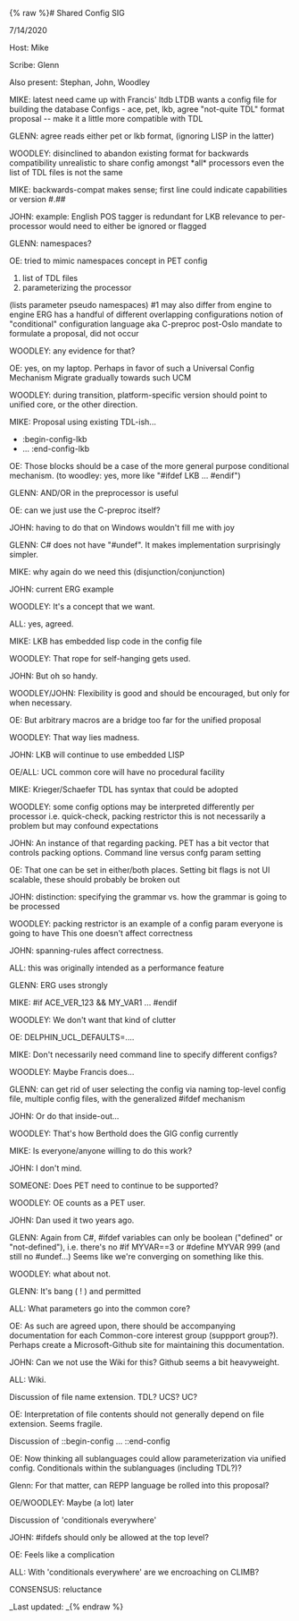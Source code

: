 {% raw %}# Shared Config SIG

7/14/2020

Host: Mike

Scribe: Glenn

Also present: Stephan, John, Woodley

MIKE: latest need came up with Francis' ltdb LTDB wants a config file
for building the database Configs - ace, pet, lkb, agree "not-quite TDL"
format proposal -- make it a little more compatible with TDL

GLENN: agree reads either pet or lkb format, (ignoring LISP in the
latter)

WOODLEY: disinclined to abandon existing format for backwards
compatibility unrealistic to share config amongst \*all\* processors
even the list of TDL files is not the same

MIKE: backwards-compat makes sense; first line could indicate
capabilities or version \#.\#\#

JOHN: example: English POS tagger is redundant for LKB relevance to
per-processor would need to either be ignored or flagged

GLENN: namespaces?

OE: tried to mimic namespaces concept in PET config

1. list of TDL files
2. parameterizing the processor

(lists parameter pseudo namespaces) \#1 may also differ from engine to
engine ERG has a handful of different overlapping configurations notion
of "conditional" configuration language aka C-preproc post-Oslo mandate
to formulate a proposal, did not occur

WOODLEY: any evidence for that?

OE: yes, on my laptop. Perhaps in favor of such a Universal Config
Mechanism Migrate gradually towards such UCM

WOODLEY: during transition, platform-specific version should point to
unified core, or the other direction.

MIKE: Proposal using existing TDL-ish...

- :begin-config-lkb
- ... :end-config-lkb

OE: Those blocks should be a case of the more general purpose
conditional mechanism. (to woodley: yes, more like "\#ifdef LKB ...
\#endif")

GLENN: AND/OR in the preprocessor is useful

OE: can we just use the C-preproc itself?

JOHN: having to do that on Windows wouldn't fill me with joy

GLENN: C\# does not have "\#undef". It makes implementation surprisingly
simpler.

MIKE: why again do we need this (disjunction/conjunction)

JOHN: current ERG example

WOODLEY: It's a concept that we want.

ALL: yes, agreed.

MIKE: LKB has embedded lisp code in the config file

WOODLEY: That rope for self-hanging gets used.

JOHN: But oh so handy.

WOODLEY/JOHN: Flexibility is good and should be encouraged, but only for
when necessary.

OE: But arbitrary macros are a bridge too far for the unified proposal

WOODLEY: That way lies madness.

JOHN: LKB will continue to use embedded LISP

OE/ALL: UCL common core will have no procedural facility

MIKE: Krieger/Schaefer TDL has syntax that could be adopted

WOODLEY: some config options may be interpreted differently per
processor i.e. quick-check, packing restrictor this is not necessarily a
problem but may confound expectations

JOHN: An instance of that regarding packing. PET has a bit vector that
controls packing options. Command line versus confg param setting

OE: That one can be set in either/both places. Setting bit flags is not
UI scalable, these should probably be broken out

JOHN: distinction: specifying the grammar vs. how the grammar is going
to be processed

WOODLEY: packing restrictor is an example of a config param everyone is
going to have This one doesn't affect correctness

JOHN: spanning-rules affect correctness.

ALL: this was originally intended as a performance feature

GLENN: ERG uses strongly

MIKE: \#if ACE\_VER\_123 && MY\_VAR1 ... \#endif

WOODLEY: We don't want that kind of clutter

OE: DELPHIN\_UCL\_DEFAULTS=....

MIKE: Don't necessarily need command line to specify different configs?

WOODLEY: Maybe Francis does...

GLENN: can get rid of user selecting the config via naming top-level
config file, multiple config files, with the generalized \#ifdef
mechanism

JOHN: Or do that inside-out...

WOODLEY: That's how Berthold does the GIG config currently

MIKE: Is everyone/anyone willing to do this work?

JOHN: I don't mind.

SOMEONE: Does PET need to continue to be supported?

WOODLEY: OE counts as a PET user.

JOHN: Dan used it two years ago.

GLENN: Again from C\#, \#ifdef variables can only be boolean ("defined"
or "not-defined"), i.e. there's no \#if MYVAR==3 or \#define MYVAR 999
(and still no \#undef...) Seems like we're converging on something like
this.

WOODLEY: what about not.

GLENN: It's bang ( ! ) and permitted

ALL: What parameters go into the common core?

OE: As such are agreed upon, there should be accompanying documentation
for each Common-core interest group (suppport group?). Perhaps create a
Microsoft-Github site for maintaining this documentation.

JOHN: Can we not use the Wiki for this? Github seems a bit heavyweight.

ALL: Wiki.

Discussion of file name extension. TDL? UCS? UC?

OE: Interpretation of file contents should not generally depend on file
extension. Seems fragile.

Discussion of ::begin-config ... ::end-config

OE: Now thinking all sublanguages could allow parameterization via
unified config. Conditionals within the sublanguages (including TDL?)?

Glenn: For that matter, can REPP language be rolled into this proposal?

OE/WOODLEY: Maybe (a lot) later

Discussion of 'conditionals everywhere'

JOHN: \#ifdefs should only be allowed at the top level?

OE: Feels like a complication

ALL: With 'conditionals everywhere' are we encroaching on CLIMB?

CONSENSUS: reluctance

_Last updated: _{% endraw %}